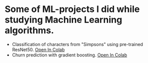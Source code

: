 # Some of ML-projects I did while studying Machine Learning algorithms.
* Classification of characters from "Simpsons" using pre-trained ResNet50. [Open In Colab](https://colab.research.google.com/drive/1rhzP1bP-_cyyhKIPShE96NI_6lzHqgVH?usp=sharing)
* Churn prediction with gradient boosting. [Open In Colab](https://colab.research.google.com/drive/1uxlGwS34fqfS1CZvgwJOVx11EVeWwC5M?usp=sharing)
